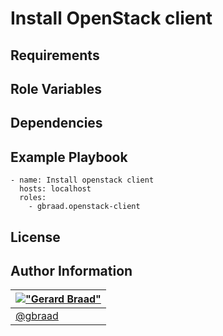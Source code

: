 Install OpenStack client
========================


Requirements
------------


Role Variables
--------------


Dependencies
------------


Example Playbook
----------------

```
- name: Install openstack client
  hosts: localhost
  roles:
    - gbraad.openstack-client
```


License
-------


Author Information
------------------

| [!["Gerard Braad"](http://gravatar.com/avatar/e466994eea3c2a1672564e45aca844d0.png?s=60)](http://gbraad.nl "Gerard Braad <me@gbraad.nl>") |
|---|
| [@gbraad](https://twitter.com/gbraad) |
